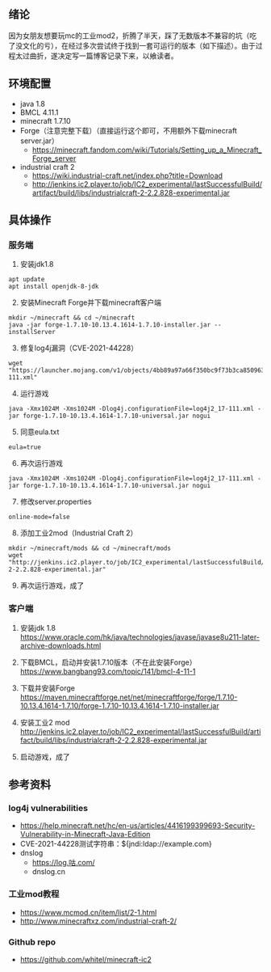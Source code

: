 绪论
-----
因为女朋友想要玩mc的工业mod2，折腾了半天，踩了无数版本不兼容的坑（吃了没文化的亏），在经过多次尝试终于找到一套可运行的版本（如下描述）。由于过程太过曲折，遂决定写一篇博客记录下来，以飨读者。

环境配置
-----
+ java 1.8
+ BMCL 4.11.1
+ minecraft 1.7.10
+ Forge（注意完整下载）（直接运行这个即可，不用额外下载minecraft server.jar）
	+ https://minecraft.fandom.com/wiki/Tutorials/Setting_up_a_Minecraft_Forge_server
+ industrial craft 2
	+ https://wiki.industrial-craft.net/index.php?title=Download
	+ http://jenkins.ic2.player.to/job/IC2_experimental/lastSuccessfulBuild/artifact/build/libs/industrialcraft-2-2.2.828-experimental.jar

具体操作
-----
### 服务端
1. 安装jdk1.8
```
apt update
apt install openjdk-8-jdk
```

2. 安装Minecraft Forge并下载minecraft客户端
```
mkdir ~/minecraft && cd ~/minecraft
java -jar forge-1.7.10-10.13.4.1614-1.7.10-installer.jar --installServer
```

3. 修复log4j漏洞（CVE-2021-44228）
```
wget "https://launcher.mojang.com/v1/objects/4bb89a97a66f350bc9f73b3ca8509632682aea2e/log4j2_17-111.xml"
```

4. 运行游戏
```
java -Xmx1024M -Xms1024M -Dlog4j.configurationFile=log4j2_17-111.xml -jar forge-1.7.10-10.13.4.1614-1.7.10-universal.jar nogui
```

5. 同意eula.txt
```
eula=true
```

6. 再次运行游戏
```
java -Xmx1024M -Xms1024M -Dlog4j.configurationFile=log4j2_17-111.xml -jar forge-1.7.10-10.13.4.1614-1.7.10-universal.jar nogui
```

7. 修改server.properties
```
online-mode=false
```

8. 添加工业2mod（Industrial Craft 2）
```
mkdir ~/minecraft/mods && cd ~/minecraft/mods
wget "http://jenkins.ic2.player.to/job/IC2_experimental/lastSuccessfulBuild/artifact/build/libs/industrialcraft-2-2.2.828-experimental.jar"
```

9. 再次运行游戏，成了

### 客户端
1. 安装jdk 1.8
https://www.oracle.com/hk/java/technologies/javase/javase8u211-later-archive-downloads.html

2. 下载BMCL，启动并安装1.7.10版本（不在此安装Forge）
https://www.bangbang93.com/topic/141/bmcl-4-11-1

3. 下载并安装Forge
https://maven.minecraftforge.net/net/minecraftforge/forge/1.7.10-10.13.4.1614-1.7.10/forge-1.7.10-10.13.4.1614-1.7.10-installer.jar

4. 安装工业2 mod
http://jenkins.ic2.player.to/job/IC2_experimental/lastSuccessfulBuild/artifact/build/libs/industrialcraft-2-2.2.828-experimental.jar

5. 启动游戏，成了

参考资料
-----
### log4j vulnerabilities
+ https://help.minecraft.net/hc/en-us/articles/4416199399693-Security-Vulnerability-in-Minecraft-Java-Edition
+ CVE-2021-44228测试字符串：${jndi:ldap://example.com}
+ dnslog
	+ https://log.咕.com/
	+ dnslog.cn

### 工业mod教程
+ https://www.mcmod.cn/item/list/2-1.html
+ http://www.minecraftxz.com/industrial-craft-2/

### Github repo
+ https://github.com/whitel/minecraft-ic2
